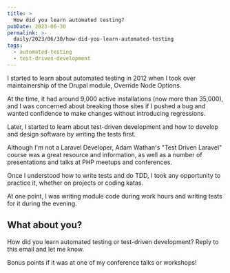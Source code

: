 ```yaml
---
title: >
  How did you learn automated testing?
pubDate: 2023-06-30
permalink: >-
  daily/2023/06/30/how-did-you-learn-automated-testing
tags:
  - automated-testing
  - test-driven-development
---
```


I started to learn about automated testing in 2012 when I took over maintainership of the Drupal module, Override Node Options.

At the time, it had around 9,000 active installations (now more than 35,000), and I was concerned about breaking those sites if I pushed a bug and wanted confidence to make changes without introducing regressions.

Later, I started to learn about test-driven development and how to develop and design software by writing the tests first.

Although I'm not a Laravel Developer, Adam Wathan's "Test Driven Laravel" course was a great resource and information, as well as a number of presentations and talks at PHP meetups and conferences.

Once I understood how to write tests and do TDD, I took any opportunity to practice it, whether on projects or coding katas.

At one point, I was writing module code during work hours and writing tests for it during the evening.

## What about you?

How did you learn automated testing or test-driven development? Reply to this email and let me know.

Bonus points if it was at one of my conference talks or workshops!
